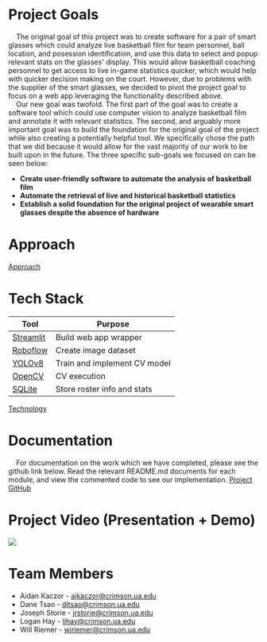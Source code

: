 # Project Goals

  &nbsp;&nbsp;&nbsp;&nbsp;The original goal of this project was to create software for a pair of smart glasses which could analyze live basketball film for team personnel, ball location, and posession identification, and use this data to select and popup relevant stats on the glasses' display. This would allow basketball coaching personnel to get access to live in-game statistics quicker, which would help with quicker decision making on the court. However, due to problems with the supplier of the smart glasses, we decided to pivot the project goal to focus on a web app leveraging the functionality described above. \
  &nbsp;&nbsp;&nbsp;&nbsp;Our new goal was twofold. The first part of the goal was to create a software tool which could use computer vision to analyze basketball film and annotate it with relevant statistics. The second, and arguably more important goal was to build the foundation for the original goal of the project while also creating a potentially helpful tool. We specifically chose the path that we did because it would allow for the vast majority of our work to be built upon in the future. The three specific sub-goals we focused on can be seen below:

  * **Create user-friendly software to automate the analysis of basketball film**
  * **Automate the retrieval of live and historical basketball statistics**
  * **Establish a solid foundation for the original project of wearable smart glasses despite the absence of hardware**


# Approach

[Approach](/UA-Bball-Wearable-Project/sprint)

# Tech Stack

| Tool       | Purpose     |
|------------|-------------|
| [Streamlit](https://streamlit.io/) | Build web app wrapper |
| [Roboflow](https://roboflow.com/)  | Create image dataset |
| [YOLOv8](https://ultralytics.com/yolov8) | Train and implement CV model |
| [OpenCV](https://opencv.org/)      | CV execution |
| [SQLite](https://sqlite.org/)      | Store roster info and stats |

[Technology](/UA-Bball-Wearable-Project/tech)


# Documentation

  &nbsp;&nbsp;&nbsp;&nbsp;For documentation on the work which we have completed, please see the github link below. Read the relevant README.md documents for each module, and view the commented code to see our implementation.
[Project GitHub](https://github.com/wriemer/UA-Bball-Wearable-Project)


# Project Video (Presentation + Demo)

[![](https://img.youtube.com/vi/OxT2fUXyXGc/0.jpg)](https://www.youtube.com/watch?v=OxT2fUXyXGc)


# Team Members

- Aidan Kaczor - ajkaczor@crimson.ua.edu
- Dane Tsao - dltsao@crimson.ua.edu
- Joseph Storie - jrstorie@crimson.ua.edu
- Logan Hay - ljhay@crimson.ua.edu
- Will Riemer - wjriemer@crimson.ua.edu
